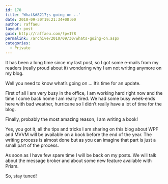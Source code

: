 ```yaml
---
id: 178
title: 'What&#8217;s going on ..'
date: 2010-09-30T19:21:34+00:00
author: raffaeu
layout: post
guid: http://raffaeu.com/?p=178
permalink: /archive/2010/09/30/whats-going-on.aspx
categories:
  - Private
---
```

It has been a long time since my last post, so I got some e-mails from my readers (really proud about it) wondering why I am not writing anymore on my blog.
  
Well you need to know what&#8217;s going on &#8230; It&#8217;s time for an update.
  
First of all I am very busy in the office, I am working hard right now and the time I come back home I am really tired. We had some busy week-ends here with bad weather, hurricane so I didn&#8217;t really have a lot of time for the blog.
  
Finally, probably the most amazing reason, I am writing a book!
  
Yes, you got it, all the tips and tricks I am sharing on this blog about WPF and MVVM will be available on a book before the end of the year. The writing process is almost done but as you can imagine that part is just a small part of the process.
  
As soon as I have few spare time I will be back on my posts. We will talk about the message broker and about some new feature available with Prism.
  
So, stay tuned!